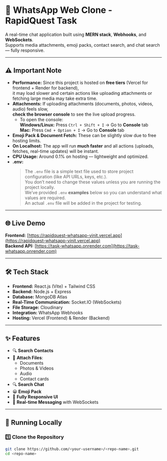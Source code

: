 # 📱 WhatsApp Web Clone - RapidQuest Task

A real-time chat application built using **MERN stack**, **Webhooks**, and **WebSockets**.  
Supports media attachments, emoji packs, contact search, and chat search — fully responsive.

---

## ⚠️ Important Note 

- **Performance:** Since this project is hosted on **free tiers** (Vercel for frontend + Render for backend),  
  it may load slower and certain actions like uploading attachments or fetching large media may take extra time.  
- **Attachments:** If uploading attachments (documents, photos, videos, audio) feels slow,  
  **check the browser console** to see the live upload progress.  
  - To open the console:  
    **Windows/Linux:** Press `Ctrl + Shift + I` → Go to **Console** tab  
    **Mac:** Press `Cmd + Option + I` → Go to **Console** tab  
- **Emoji Pack & Document Fetch:** These can be slightly slow due to free hosting limits.  
- **On Localhost:** The app will run **much faster** and all actions (uploads, fetches, real-time updates) will be instant.  
- **CPU Usage:** Around 0.1% on hosting — lightweight and optimized.  
- **.env:**  
  > The `.env` file is a simple text file used to store project configuration (like API URLs, keys, etc.).  
  > You don’t need to change these values unless you are running the project locally.  
  > We’ve provided `.env` **examples** below so you can understand what values are required.  
  > An actual `.env` file will be added in the project for testing.

---

## 🌐 Live Demo

**Frontend:** [https://rapidquest-whatsapp-vinit.vercel.app](https://rapidquest-whatsapp-vinit.vercel.app)  
**Backend API:** [https://task-whatsapp.onrender.com](https://task-whatsapp.onrender.com)  

---

## 🛠 Tech Stack

- **Frontend:** React.js (Vite) + Tailwind CSS  
- **Backend:** Node.js + Express  
- **Database:** MongoDB Atlas  
- **Real-Time Communication:** Socket.IO (WebSockets)  
- **File Storage:** Cloudinary  
- **Integration:** WhatsApp Webhooks  
- **Hosting:** Vercel (Frontend) & Render (Backend)  

---

## ✨ Features

- 🔍 **Search Contacts**
- 📎 **Attach Files**:
  - Documents
  - Photos & Videos
  - Audio
  - Contact cards
- 🔍 **Search Chat**
- 😀 **Emoji Pack**
- 📱 **Fully Responsive UI**
- 📡 **Real-time Messaging** with WebSockets

---

## 🚀 Running Locally

### 1️⃣ Clone the Repository
```bash
git clone https://github.com/<your-username>/<repo-name>.git
cd <repo-name>
